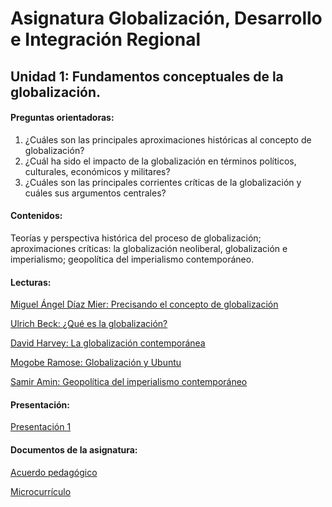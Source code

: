 # Asignatura Globalización, Desarrollo e Integración Regional

## Unidad 1:  Fundamentos conceptuales de la globalización. 

#### Preguntas orientadoras:

1. ¿Cuáles son las principales aproximaciones históricas al concepto de globalización?
2. ¿Cuál ha sido el impacto de la globalización en términos políticos, culturales, económicos y militares?
3. ¿Cuáles son las principales corrientes críticas de la globalización y cuáles sus argumentos centrales?

#### Contenidos:

Teorías y perspectiva histórica del proceso de globalización; aproximaciones críticas: la globalización neoliberal, globalización e imperialismo; geopolítica del imperialismo contemporáneo. 

#### Lecturas: 

[Miguel Ángel Díaz Mier: Precisando el concepto de globalización](1concepto.pdf)

[Ulrich Beck: ¿Qué es la globalización?](2beck.pdf)

[David Harvey: La globalización contemporánea](3globalizcontemp.pdf)

[Mogobe Ramose: Globalización y Ubuntu](4ubuntu.pdf)

[Samir Amin: Geopolítica del imperialismo contemporáneo](5geopol.pdf)

#### Presentación: 

[Presentación 1](ppt.pdf)

#### Documentos de la asignatura: 

[Acuerdo pedagógico](ACUERDO.pdf)

[Microcurrículo](MICROCRR.pdf)

















